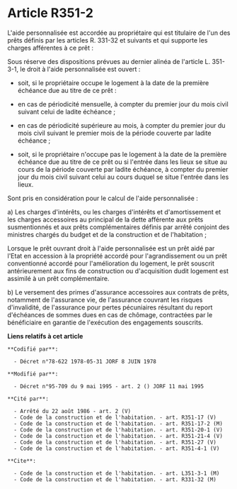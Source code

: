 # Article R351-2

L'aide personnalisée est accordée au propriétaire qui est titulaire de l'un des prêts définis par les articles R. 331-32 et
suivants et qui supporte les charges afférentes à ce prêt :

Sous réserve des dispositions prévues au dernier alinéa de l'article L. 351-3-1, le droit à l'aide personnalisée est ouvert :

- soit, si le propriétaire occupe le logement à la date de la première échéance due au titre de ce prêt :

- en cas de périodicité mensuelle, à compter du premier jour du mois civil suivant celui de ladite échéance ;

- en cas de périodicité supérieure au mois, à compter du premier jour du mois civil suivant le premier mois de la période
couverte par ladite échéance ;

- soit, si le propriétaire n'occupe pas le logement à la date de la première échéance due au titre de ce prêt ou si l'entrée
dans les lieux se situe au cours de la période couverte par ladite échéance, à compter du premier jour du mois civil suivant
celui au cours duquel se situe l'entrée dans les lieux.

Sont pris en considération pour le calcul de l'aide personnalisée :

a) Les charges d'intérêts, ou les charges d'intérêts et d'amortissement et les charges accessoires au principal de la dette
afférente aux prêts susmentionnés et aux prêts complémentaires définis par arrêté conjoint des ministres chargés du budget et
de la construction et de l'habitation ;

Lorsque le prêt ouvrant droit à l'aide personnalisée est un prêt aidé par l'Etat en accession à la propriété accordé pour
l'agrandissement ou un prêt conventionné accordé pour l'amélioration du logement, le prêt souscrit antérieurement aux fins de
construction ou d'acquisition dudit logement est assimilé à un prêt complémentaire.

b) Le versement des primes d'assurance accessoires aux contrats de prêts, notamment de l'assurance vie, de l'assurance
couvrant les risques d'invalidité, de l'assurance pour pertes pécuniaires résultant du report d'échéances de sommes dues en
cas de chômage, contractées par le bénéficiaire en garantie de l'exécution des engagements souscrits.

**Liens relatifs à cet article**

	**Codifié par**:

	  - Décret n°78-622 1978-05-31 JORF 8 JUIN 1978

	**Modifié par**:

	  - Décret n°95-709 du 9 mai 1995 - art. 2 () JORF 11 mai 1995

	**Cité par**:

	  - Arrêté du 22 août 1986 - art. 2 (V)
	  - Code de la construction et de l'habitation. - art. R351-17 (V)
	  - Code de la construction et de l'habitation. - art. R351-17-2 (M)
	  - Code de la construction et de l'habitation. - art. R351-20-1 (V)
	  - Code de la construction et de l'habitation. - art. R351-21-4 (V)
	  - Code de la construction et de l'habitation. - art. R351-27 (V)
	  - Code de la construction et de l'habitation. - art. R351-4-1 (V)

	**Cite**:

	  - Code de la construction et de l'habitation. - art. L351-3-1 (M)
	  - Code de la construction et de l'habitation. - art. R331-32 (M)
